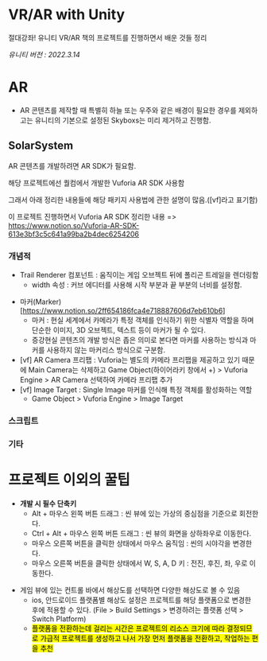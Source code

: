 # VR/AR with Unity

절대강좌! 유니티 VR/AR 책의 프로젝트를 진행하면서 배운 것들 정리

_유니티 버전 : 2022.3.14_

# AR

- AR 콘텐츠를 제작할 때 특별히 하늘 또는 우주와 같은 배경이 필요한 경우를 제외하고는 유니티의 기본으로 설정된 Skyboxs는 미리 제거하고 진행함.

## SolarSystem

AR 콘텐츠를 개발하려면 AR SDK가 필요함.

해당 프로젝트에선 퀄컴에서 개발한 Vuforia AR SDK 사용함

그래서 아래 정리한 내용들에 해당 패키지 사용법에 관한 설명이 많음.([vf]라고 표기함)

이 프로젝트 진행하면서 Vuforia AR SDK 정리한 내용 => https://www.notion.so/Vuforia-AR-SDK-613e3bf3c5c641a99ba2b4dec6254206

### 개념적

- Trail Renderer 컴포넌트 : 움직이는 게임 오브젝트 뒤에 폴리곤 트레일을 렌더링함
  - width 속성 : 커브 에디터를 사용해 시작 부분과 끝 부분의 너비를 설정함.

* 마커(Marker)[https://www.notion.so/2ff654186fca4e718887606d7eb610b6]
  - 마커 : 현실 세계에서 카메라가 특정 객체를 인식하기 위한 식별자 역할을 하며 단순한 이미지, 3D 오브젝트, 텍스트 등이 마커가 될 수 있다.
  - 증강현실 콘텐츠의 개발 방식은 좁은 의미로 본다면 마커를 사용하는 방식과 마커를 사용하지 않는 마커리스 방식으로 구분함.
* [vf] AR Camera 프리팹 : Vuforia는 별도의 카메라 프리팹을 제공하고 있기 때문에 Main Camera는 삭제하고 Game Object(하이어라키 창에서 +) > Vuforia Engine > AR Camera 선택하여 카메라 프리팹 추가
* [vf] Image Target : Single Image 마커를 인식해 특정 객체를 활성화하는 역할
  - Game Object > Vuforia Engine > Image Target

### 스크립트

### 기타

# 프로젝트 이외의 꿀팁

- **개발 시 필수 단축키**
  - Alt + 마우스 왼쪽 버튼 드래그 : 씬 뷰에 있는 가상의 중심점을 기준으로 회전한다.
  - Ctrl + Alt + 마우스 왼쪽 버튼 드래그 : 씬 뷰의 화면을 상하좌우로 이동한다.
  - 마우스 오른쪽 버튼을 클릭한 상태에서 마우스 움직임 : 씬의 시야각을 변경한다.
  - 마우스 오른쪽 버튼을 클릭한 상태에서 W, S, A, D 키 : 전진, 후진, 좌, 우로 이동한다.

* 게임 뷰에 있는 컨트롤 바에서 해상도를 선택하면 다양한 해상도로 볼 수 있음
  - ios, 안드로이드 플랫폼별 해상도 설정은 프로젝트를 해당 플랫폼으로 변경한 후에 적용할 수 있다. (File > Build Settings > 변경하려는 플랫폼 선택 > Switch Platform)
  * <span style="background-color: yellow; color: black;">플랫폼을 전환하는데 걸리는 시간은 프로젝트의 리소스 크기에 따라 결정되므로 가급적 프로젝트를 생성하고 나서 가장 먼저 플랫폼을 전환하고, 작업하는 편을 추천</span>
